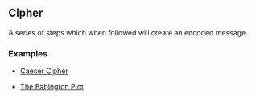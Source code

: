 ## Cipher
A series of steps which when followed will create an encoded message.

### Examples
* [Caeser Cipher](https://www.cia.gov/news-information/featured-story-archive/2007-featured-story-archive/cracking-the-code.html)

* [The Babington Plot](http://www.nationalarchives.gov.uk/spies/ciphers/mary/ma2.htm)
